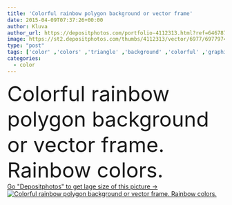 ```yaml
---
title: 'Colorful rainbow polygon background or vector frame'
date: 2015-04-09T07:37:26+00:00
author: Kluva
author_url: https://depositphotos.com/portfolio-4112313.html?ref=64678756
image: https://st2.depositphotos.com/thumbs/4112313/vector/6977/69779745/api_thumb_450.jpg?forcejpeg=true
type: "post"
tags: ['color' ,'colors' ,'triangle' ,'background' ,'colorful' ,'graphic' ,'element' ,'illustration' ,'design' ,'crystal' ,'diamond' ,'shape' ,'decoration' ,'decorative' ,'bright' ,'abstract' ,'texture' ,'light' ,'pattern' ,'technology' ,'style' ,'card' ,'frame' ,'square' ,'banner' ,'modern' ,'rainbow' ,'creative' ,'concept' ,'futuristic' ,'structure' ,'digital' ,'glow' ,'horizon' ,'curl' ,'wallpaper' ,'web' ,'spiral' ,'hole' ,'trendy' ,'surface' ,'geometric' ,'mosaic' ,'techno' ,'pixel' ,'triangular' ,'fond' ,'Colores' ,'fondo' ,'polygon' ]
categories: 
  - color
---
```

<div aling="center">
            <font size="60"> Colorful rainbow polygon background or vector frame. Rainbow colors.</font>   
</div>
<div>
    <a href='https://depositphotos.com/69779745/stock-illustration-colorful-rainbow-polygon-background-or.html?ref=64678756' target=_blank > Go "Depositphotos" to get lage size of this picture ->
        <img href='https://depositphotos.com/69779745/stock-illustration-colorful-rainbow-polygon-background-or.html?ref=64678756' src='https://st2.depositphotos.com/4112313/6977/v/950/depositphotos_69779745-stock-illustration-colorful-rainbow-polygon-background-or.jpg?forcejpeg=true' alt='Colorful rainbow polygon background or vector frame. Rainbow colors.' >
    </a>
</div>
